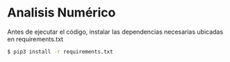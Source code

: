 # Analisis Numérico

Antes de ejecutar el código, instalar las dependencias necesarias ubicadas en requirements.txt

```sh
$ pip3 install -r requirements.txt
```

